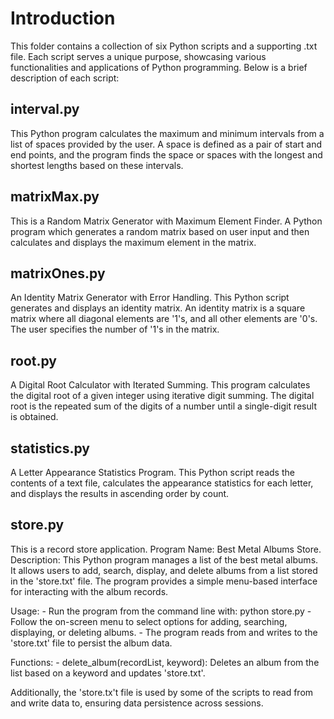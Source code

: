 # Introduction
This folder contains a collection of six Python scripts and a supporting .txt file. Each script serves a unique purpose, 
showcasing various functionalities and applications of Python programming. Below is a brief description of each script:

## interval.py
This Python program calculates the maximum and minimum intervals from a list of spaces provided by the user.
A space is defined as a pair of start and end points, and the program finds the space or spaces with the longest
and shortest lengths based on these intervals.

## matrixMax.py
This is a Random Matrix Generator with Maximum Element Finder. A Python program which generates a random matrix based 
on user input and then calculates and displays the maximum element in the matrix.

## matrixOnes.py
An Identity Matrix Generator with Error Handling. This Python script generates and displays an identity matrix.
An identity matrix is a square matrix where all diagonal elements are '1's, and all other elements are '0's. The 
user specifies the number of '1's in the matrix.

## root.py
A Digital Root Calculator with Iterated Summing. This program calculates the digital root of a given integer using 
iterative digit summing. The digital root is the repeated sum of the digits of a number until a single-digit result
is obtained.

## statistics.py
A Letter Appearance Statistics Program. This Python script reads the contents of a text file, calculates the appearance 
statistics for each letter, and displays the results in ascending order by count.

## store.py
This is a record store application. Program Name: Best Metal Albums Store.
Description: This Python program manages a list of the best metal albums. It allows users to add, search, display, and 
delete albums from a list stored in the 'store.txt' file. The program provides a simple menu-based interface for interacting 
with the album records.

Usage:
    - Run the program from the command line with: python store.py
    - Follow the on-screen menu to select options for adding, searching, displaying, or deleting albums.
    - The program reads from and writes to the 'store.txt' file to persist the album data.

Functions:
    - delete_album(recordList, keyword): Deletes an album from the list based on a keyword and updates 'store.txt'.

Additionally, the 'store.tx't file is used by some of the scripts to read from and write data to, ensuring data persistence across sessions.
